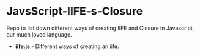 # JavsScript-IIFE-s-Closure
Repo to list down different ways of creating IIFE and Closure in Javascript, our much loved language.

* **iife.js** - Different ways of creating an iife.
